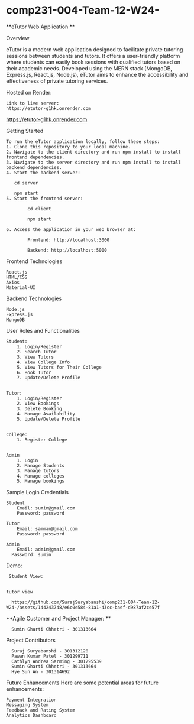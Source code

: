 ﻿# comp231-004-Team-12-W24-
 
**eTutor Web Application
**

Overview

eTutor is a modern web application designed to facilitate private tutoring sessions between students and tutors. It offers a user-friendly platform where students can easily book sessions with qualified tutors based on their academic needs. Developed using the MERN stack (MongoDB, Express.js, React.js, Node.js), eTutor aims to enhance the accessibility and effectiveness of private tutoring services.

Hosted on Render:

    Link to live server:
    https://etutor-g1hk.onrender.com

https://etutor-g1hk.onrender.com


Getting Started

    To run the eTutor application locally, follow these steps:
    1. Clone this repository to your local machine.
    2. Navigate to the client directory and run npm install to install frontend dependencies.
    3. Navigate to the server directory and run npm install to install backend dependencies.
    4. Start the backend server:

       cd server

       npm start
    5. Start the frontend server:

            cd client

            npm start

    6. Access the application in your web browser at:

            Frontend: http://localhost:3000
  
            Backend: http://localhost:5000




Frontend Technologies

    React.js
    HTML/CSS
    Axios
    Material-UI


Backend Technologies

    Node.js
    Express.js
    MongoDB


User Roles and Functionalities
      
    Student:
        1. Login/Register
        2. Search Tutor
        3. View Tutors
        4. View College Info
        5. View Tutors for Their College
        6. Book Tutor
        7. Update/Delete Profile


    Tutor:
        1. Login/Register
        2. View Bookings
        3. Delete Booking
        4. Manage Availability
        5. Update/Delete Profile


    College:
        1. Register College


    Admin
        1. Login
        2. Manage Students
        3. Manage tutors
        4. Manage colleges
        5. Manage bookings

Sample Login Credentials

    Student
        Email: sumin@gmail.com
        Password: password
        
    Tutor
        Email: samman@gmail.com
        Password: password
        
    Admin
        Email: admin@gmail.com
      Password: sumin


Demo:

     Student View:


    tutor view

      https://github.com/SurajSuryabanshi/comp231-004-Team-12-W24-/assets/144243748/e6c0e584-81a1-43cc-baef-d987af2ce57f


    

**Agile Customer and Project Manager:
**

      Sumin Gharti Chhetri - 301313664


Project Contributors

      Suraj Suryabanshi - 301312120
      Pawan Kumar Patel - 301299711
      Cathlyn Andrea Sarming - 301295539
      Sumin Gharti Chhetri - 301313664
      Hye Sun An - 301314692

Future Enhancements
Here are some potential areas for future enhancements:

    Payment Integration
    Messaging System
    Feedback and Rating System
    Analytics Dashboard
